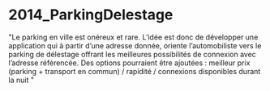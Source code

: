 2014_ParkingDelestage
=====================

"Le parking en ville est onéreux et rare. L’idée est donc de développer une application qui à partir d’une adresse donnée, oriente l’automobiliste vers le parking de délestage offrant les meilleures possibilités de connexion avec l’adresse référencée. Des options pourraient être ajoutées : meilleur prix (parking + transport en commun) / rapidité / connexions disponibles durant la nuit  "
